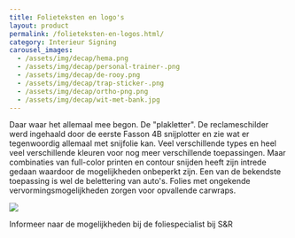 ```yaml
---
title: Folieteksten en logo's
layout: product
permalink: /folieteksten-en-logos.html/
category: Interieur Signing
carousel_images:
  - /assets/img/decap/hema.png
  - /assets/img/decap/personal-trainer-.png
  - /assets/img/decap/de-rooy.png
  - /assets/img/decap/trap-sticker-.png
  - /assets/img/decap/ortho-png.png
  - /assets/img/decap/wit-met-bank.jpg
---
```

Daar waar het allemaal mee begon. De "plakletter". De reclameschilder werd ingehaald door de eerste Fasson 4B snijplotter en zie wat er tegenwoordig allemaal met snijfolie kan. Veel verschillende types en heel veel verschillende kleuren voor nog meer verschillende toepassingen. Maar combinaties van full-color printen en contour snijden heeft zijn intrede gedaan waardoor de mogelijkheden onbeperkt zijn. Een van de bekendste toepassing is wel de belettering van auto's. Folies met ongekende vervormingsmogelijkheden zorgen voor opvallende carwraps. 

![](/assets/img/decap/rollen.jpg)

Informeer naar de mogelijkheden bij de foliespecialist bij S&R
